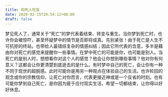 ```yaml
---
title: 和死人吃饭
date: 2020-02-15T20:54:12+08:00
draft: false
---
```


梦见死人了，通常关于“死亡”的梦代表着结束、转变与重生。当你梦到死亡时，也许你会被惊吓，甚至怀疑梦中的情节是否即将成真。先别紧张！由于死亡是人生不可抗拒的终站，也带给人最错综复杂的情感纠结；因此它所代表的含意，多半是藉由你对死亡的感觉来提醒你一些事情。在梦中死亡的可能是你，也可能是别人。当死亡的是别人时，想想看你对这个人的感觉？他会让你想到哪些事情？他对你有何意义？这都会让你更清楚到底逝去的是什么。有时梦中自己的死亡，会让你有一种不同于现世的超脱感。此时可能你是用另一种观点在体验自己的生活。也许轮回的观念或你的宗教信仰，让死亡对你而言，代表更接近神或是一个反省的时刻。也有可能你梦到自己死亡，是你因为疲于应付现实生活，希望一切都结束，让你得以好好休息。